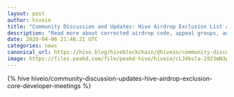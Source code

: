 ```yaml
---
layout: post
author: hiveio
title: "Community Discussion and Updates: Hive Airdrop Exclusion List and Code Corrections, Core Developer Meetings"
description: "Read more about corrected airdrop code, appeal groups, and Hive core development meetings!"
date: 2020-04-06 21:48:21 UTC
categories: news
canonical_url: https://hive.blog/hiveblockchain/@hiveio/community-discussion-updates-hive-airdrop-exclusion-core-developer-meetings
image: https://files.peakd.com/file/peakd-hive/hiveio/cLJ4bsla-2923mN3pnd7PfoCxi33KmQBGRMVc3LuPSdqaxkc4VTC4w3DcqvmA77rgFhB5tnBUPfW9kNA31G2EYdQokBKxkGART6GCwiKa9tzGMFAPoRtPh8.png
---
```

{% hive hiveio/community-discussion-updates-hive-airdrop-exclusion-core-developer-meetings %}
